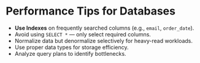# Performance Tips for Databases

- **Use Indexes** on frequently searched columns (e.g., `email`, `order_date`).
- Avoid using `SELECT *` — only select required columns.
- Normalize data but denormalize selectively for heavy-read workloads.
- Use proper data types for storage efficiency.
- Analyze query plans to identify bottlenecks.
